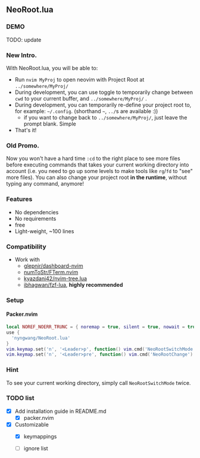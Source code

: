 NeoRoot.lua
---

### DEMO

TODO: update

### New Intro.

With NeoRoot.lua, you will be able to:

- Run `nvim MyProj` to open neovim with Project Root at `../somewhere/MyProj/`
- During development, you can use toggle to temporarily change between `cwd` to your current buffer, and `../somewhere/MyProj/` .
- During development, you can temporarily re-define your project root to, for example: `~/.config`. (shorthand `~`, `../`s are available :))
  - if you want to change back to `../somewhere/MyProj/`, just leave the prompt blank. Simple
- That's it!

### Old Promo.

Now you won't have a hard time `:cd` to the right place to see more files before executing commands that takes your current working directory into account
 (i.e. you need to go up some levels to make tools like `rg`/`fd` to "see" more files).
You can also change your project root __in the runtime__, without typing any command, anymore!

### Features

- No dependencies
- No requirements
- free
- Light-weight, ~100 lines

### Compatibility

- Work with
  - [glepnir/dashboard-nvim](https://github.com/glepnir/dashboard-nvim)
  - [numToStr/FTerm.nvim](https://github.com/numtostr/FTerm.nvim)
  - [kyazdani42/nvim-tree.lua](https://github.com/kyazdani42/nvim-tree.lua)
  - [ibhagwan/fzf-lua](https://github.com/ibhagwan/fzf-lua), __highly recommended__

### Setup

#### Packer.nvim

```lua
local NOREF_NOERR_TRUNC = { noremap = true, silent = true, nowait = true }
use {
  'nyngwang/NeoRoot.lua'
}
vim.keymap.set('n', '<Leader>p', function() vim.cmd('NeoRootSwitchMode') end, NOREF_NOERR_TRUNC)
vim.keymap.set('n', '<Leader>pre', function() vim.cmd('NeoRootChange') end, NOREF_NOERR_TRUNC)
```

### Hint

To see your current working directory, simply call `NeoRootSwitchMode` twice.

### TODO list

- [x] Add installation guide in README.md
  - [x] packer.nvim
- [x] Customizable
  - [x] keymappings
  - [ ] ignore list

